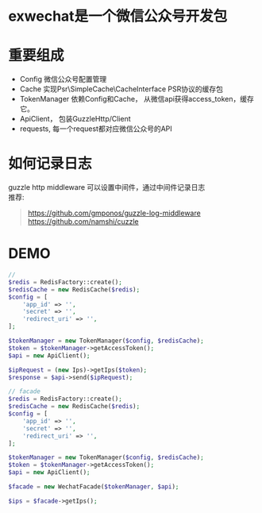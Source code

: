 # exwechat是一个微信公众号开发包

# 重要组成
- Config 微信公众号配置管理
- Cache  实现Psr\SimpleCache\CacheInterface PSR协议的缓存包
- TokenManager 依赖Config和Cache， 从微信api获得access_token，缓存它。
- ApiClient， 包装GuzzleHttp/Client
- requests, 每一个request都对应微信公众号的API

# 如何记录日志
guzzle http middleware 可以设置中间件，通过中间件记录日志  
推荐:
> https://github.com/gmponos/guzzle-log-middleware
> https://github.com/namshi/cuzzle

# DEMO
```php
// 
$redis = RedisFactory::create();
$redisCache = new RedisCache($redis);
$config = [
    'app_id' => '',
    'secret' => '',
    'redirect_uri' => '',
];

$tokenManager = new TokenManager($config, $redisCache);
$token = $tokenManager->getAccessToken();
$api = new ApiClient();

$ipRequest = (new Ips)->getIps($token);
$response = $api->send($ipRequest);
```

```php
// facade
$redis = RedisFactory::create();
$redisCache = new RedisCache($redis);
$config = [
    'app_id' => '',
    'secret' => '',
    'redirect_uri' => '',
];

$tokenManager = new TokenManager($config, $redisCache);
$token = $tokenManager->getAccessToken();
$api = new ApiClient();

$facade = new WechatFacade($tokenManager, $api);

$ips = $facade->getIps();
```
